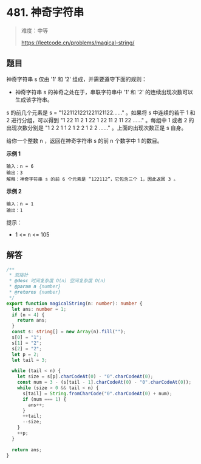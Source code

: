 # 481. 神奇字符串

> 难度：中等
>
> https://leetcode.cn/problems/magical-string/

## 题目

神奇字符串 s 仅由 '1' 和 '2' 组成，并需要遵守下面的规则：

- 神奇字符串 s 的神奇之处在于，串联字符串中 '1' 和 '2' 的连续出现次数可以生成该字符串。

s 的前几个元素是 s = "1221121221221121122……" 。如果将 s 中连续的若干 1 和 2 进行分组，可以得到 "1 22 11 2 1 22 1 22 11 2 11 22 ......" 。每组中 1 或者 2 的出现次数分别是 "1 2 2 1 1 2 1 2 2 1 2 2 ......" 。上面的出现次数正是 s 自身。

给你一个整数 n ，返回在神奇字符串 s 的前 n 个数字中 1 的数目。

**示例 1**

```
输入：n = 6
输出：3
解释：神奇字符串 s 的前 6 个元素是 “122112”，它包含三个 1，因此返回 3 。
```

**示例 2**

```
输入：n = 1
输出：1
```

提示：

- 1 <= n <= 105

## 解答

```typescript
/**
 * 双指针
 * @desc 时间复杂度 O(n) 空间复杂度 O(n)
 * @param n {number}
 * @returns {number}
 */
export function magicalString(n: number): number {
  let ans: number = 1;
  if (n < 4) {
    return ans;
  }
  const s: string[] = new Array(n).fill("");
  s[0] = "1";
  s[1] = "2";
  s[2] = "2";
  let p = 2;
  let tail = 3;

  while (tail < n) {
    let size = s[p].charCodeAt(0) - "0".charCodeAt(0);
    const num = 3 - (s[tail - 1].charCodeAt(0) - "0".charCodeAt(0));
    while (size > 0 && tail < n) {
      s[tail] = String.fromCharCode("0".charCodeAt(0) + num);
      if (num === 1) {
        ans++;
      }
      ++tail;
      --size;
    }
    ++p;
  }

  return ans;
}
```

